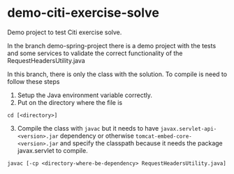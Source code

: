 # demo-citi-exercise-solve
Demo project to test Citi exercise solve.

In the branch demo-spring-project there is a demo project with the tests and some services to validate the correct functionality of the RequestHeadersUtility.java

In this branch, there is only the class with the solution. To compile is need to follow these steps

1. Setup the Java environment variable correctly.
2. Put on the directory where the file is

`cd [<directory>]`

3. Compile the class with `javac` but it needs to have `javax.servlet-api-<version>.jar` dependency or otherwise `tomcat-embed-core-<version>.jar` and specify the classpath because it needs the package javax.servlet to compile.

`javac [-cp <directory-where-be-dependency> RequestHeadersUtility.java]`